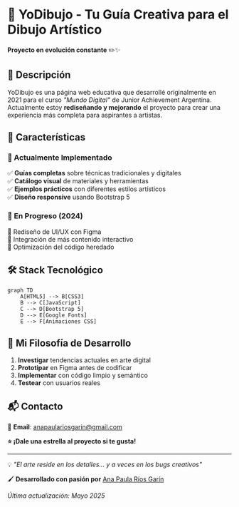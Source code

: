 # 🎨 YoDibujo - Tu Guía Creativa para el Dibujo Artístico  

**Proyecto en evolución constante** ✏️✨  

## 📌 Descripción  

YoDibujo es una página web educativa que desarrollé originalmente en 2021 para el curso *"Mundo Digital"* de Junior Achievement Argentina. Actualmente estoy **rediseñando y mejorando** el proyecto para crear una experiencia más completa para aspirantes a artistas.

## 🌟 Características  

### 🎯 Actualmente Implementado  
✅ **Guías completas** sobre técnicas tradicionales y digitales  
✅ **Catálogo visual** de materiales y herramientas  
✅ **Ejemplos prácticos** con diferentes estilos artísticos  
✅ **Diseño responsive** usando Bootstrap 5  

### 🚀 En Progreso (2024)  
🔨 Rediseño de UI/UX con Figma  
🔨 Integración de más contenido interactivo  
🔨 Optimización del código heredado  

## 🛠 Stack Tecnológico  

```mermaid
graph TD
    A[HTML5] --> B[CSS3]
    B --> C[JavaScript]
    C --> D[Bootstrap 5]
    D --> E[Google Fonts]
    E --> F[Animaciones CSS]
```

## 🌱 Mi Filosofía de Desarrollo  

1. **Investigar** tendencias actuales en arte digital  
2. **Prototipar** en Figma antes de codificar  
3. **Implementar** con código limpio y semántico  
4. **Testear** con usuarios reales  

## 📬 Contacto  

📧 **Email**: [anapaulariosgarin@gmail.com](mailto:anapaulariosgarin@gmail.com)  


**⭐ ¡Dale una estrella al proyecto si te gusta!**  

---  

💡 *"El arte reside en los detalles... y a veces en los bugs creativos"*  

🖌️ **Desarrollado con pasión por** [Ana Paula Ríos Garín](https://github.com/tu-usuario)  

*Última actualización: Mayo 2025*
